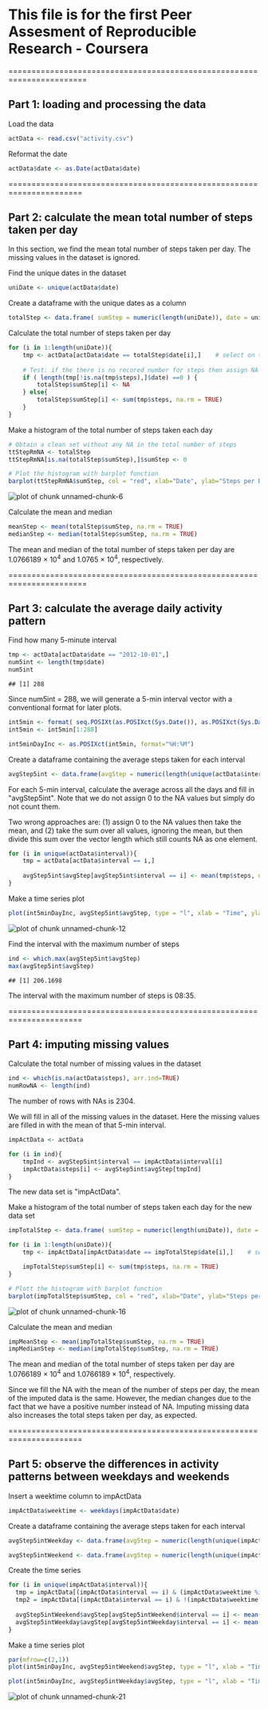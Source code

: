
# This file is for the first Peer Assesment of Reproducible Research - Coursera

=======================================================================

## Part 1: loading and processing the data

Load the data


```r
actData <- read.csv("activity.csv")
```

Reformat the date


```r
actData$date <- as.Date(actData$date)
```
======================================================================

## Part 2: calculate the mean total number of steps taken per day

In this section, we find the mean total number of steps taken per day. The missing values in the dataset is ignored.

Find the unique dates in the dataset

```r
uniDate <- unique(actData$date)
```

Create a dataframe with the unique dates as a column


```r
totalStep <- data.frame( sumStep = numeric(length(uniDate)), date = uniDate )
```

Calculate the total number of steps taken per day


```r
for (i in 1:length(uniDate)){
    tmp <- actData[actData$date == totalStep$date[i],]    # select on the i-th date
    
    # Test: if the there is no recored number for steps then assign NA to the sum. Otherwise, remove the NA from steps and calculate the sum.
    if ( length(tmp[!is.na(tmp$steps),]$date) ==0 ) {
        totalStep$sumStep[i] <- NA
    } else{
        totalStep$sumStep[i] <- sum(tmp$steps, na.rm = TRUE)
    }
}
```

Make a histogram of the total number of steps taken each day


```r
# Obtain a clean set without any NA in the total number of steps
ttStepRmNA <- totalStep
ttStepRmNA[is.na(totalStep$sumStep),]$sumStep <- 0

# Plot the histogram with barplot function
barplot(ttStepRmNA$sumStep, col = "red", xlab="Date", ylab="Steps per Day", main = "Histogram of the total number of steps per day")
```

![plot of chunk unnamed-chunk-6](figure/unnamed-chunk-6-1.png) 

Calculate the mean and median 


```r
meanStep <- mean(totalStep$sumStep, na.rm = TRUE)
medianStep <- median(totalStep$sumStep, na.rm = TRUE)
```

The mean and median of the total number of steps taken per day are 1.0766189 &times; 10<sup>4</sup> and 1.0765 &times; 10<sup>4</sup>, respectively.

=======================================================================

## Part 3: calculate the average daily activity pattern

Find how many 5-minute interval


```r
tmp <- actData[actData$date == "2012-10-01",]
num5int <- length(tmp$date)
num5int
```

```
## [1] 288
```

Since num5int = 288, we will generate a 5-min interval vector with a conventional format for later plots.


```r
int5min <- format( seq.POSIXt(as.POSIXct(Sys.Date()), as.POSIXct(Sys.Date()+1), by = "5 min"), "%H:%M", tz="GMT")
int5min <- int5min[1:288]

int5minDayInc <- as.POSIXct(int5min, format="%H:%M")
```

Create a dataframe containing the average steps taken for each interval


```r
avgStep5int <- data.frame(avgStep = numeric(length(unique(actData$interval))), interval = unique(actData$interval))
```

For each 5-min interval, calculate the average across all the days and fill in "avgStep5int". Note that we do not assign 0 to the NA values but simply do not count them.

Two wrong approaches are: (1) assign 0 to the NA values then take the mean, and (2) take the sum over all values, ignoring the mean, but then divide this sum over the vector length which still counts NA as one element.


```r
for (i in unique(actData$interval)){
    tmp = actData[actData$interval == i,]
    
    avgStep5int$avgStep[avgStep5int$interval == i] <- mean(tmp$steps, na.rm = TRUE)
}
```

Make a time series plot


```r
plot(int5minDayInc, avgStep5int$avgStep, type = "l", xlab = "Time", ylab = "Average number of steps")
```

![plot of chunk unnamed-chunk-12](figure/unnamed-chunk-12-1.png) 

Find the interval with the maximum number of steps


```r
ind <- which.max(avgStep5int$avgStep)
max(avgStep5int$avgStep)
```

```
## [1] 206.1698
```

The interval with the maximum number of steps is 08:35.

======================================================================

## Part 4: imputing missing values

Calculate the total number of missing values in the dataset


```r
ind <- which(is.na(actData$steps), arr.ind=TRUE)
numRowNA <- length(ind)
```

The number of rows with NAs is 2304.

We will fill in all of the missing values in the dataset. Here the missing values are filled in with the mean of that 5-min interval.


```r
impActData <- actData

for (i in ind){
    tmpInd <- avgStep5int$interval == impActData$interval[i]
    impActData$steps[i] <- avgStep5int$avgStep[tmpInd]
}
```

The new data set is "impActData".

Make a histogram of the total number of steps taken each day for the new data set


```r
impTotalStep <- data.frame( sumStep = numeric(length(uniDate)), date = uniDate )

for (i in 1:length(uniDate)){
    tmp <- impActData[impActData$date == impTotalStep$date[i],]    # select on the i-th date

    impTotalStep$sumStep[i] <- sum(tmp$steps, na.rm = TRUE)
}

# Plott the histogram with barplot function
barplot(impTotalStep$sumStep, col = "red", xlab="Date", ylab="Steps per Day", main = "Histogram of the total number of steps per day")
```

![plot of chunk unnamed-chunk-16](figure/unnamed-chunk-16-1.png) 

Calculate the mean and median 


```r
impMeanStep <- mean(impTotalStep$sumStep, na.rm = TRUE)
impMedianStep <- median(impTotalStep$sumStep, na.rm = TRUE)
```

The mean and median of the total number of steps taken per day are 1.0766189 &times; 10<sup>4</sup> and 1.0766189 &times; 10<sup>4</sup>, respectively.

Since we fill the NA with the mean of the number of steps per day, the mean of the imputed data is the same. However, the median changes due to the fact that we have a positive number instead of NA. Imputing missing data also increases the total steps taken per day, as expected.

======================================================================

## Part 5: observe the differences in activity patterns between weekdays and weekends

Insert a weektime column to impActData


```r
impActData$weektime <- weekdays(impActData$date)
```

Create a dataframe containing the average steps taken for each interval


```r
avgStep5intWeekday <- data.frame(avgStep = numeric(length(unique(impActData$interval))), interval = unique(impActData$interval))

avgStep5intWeekend <- data.frame(avgStep = numeric(length(unique(impActData$interval))), interval = unique(impActData$interval))
```


Create the time series


```r
for (i in unique(impActData$interval)){
  tmp = impActData[(impActData$interval == i) & (impActData$weektime %in% c("Saturday","Sunday") ),]
  tmp2 = impActData[(impActData$interval == i) & !(impActData$weektime %in% c("Saturday","Sunday") ),]
  
  avgStep5intWeekend$avgStep[avgStep5intWeekend$interval == i] <- mean(tmp$steps, na.rm = TRUE)
  avgStep5intWeekday$avgStep[avgStep5intWeekday$interval == i] <- mean(tmp2$steps, na.rm = TRUE)
}
```

Make a time series plot


```r
par(mfrow=c(2,1)) 
plot(int5minDayInc, avgStep5intWeekend$avgStep, type = "l", xlab = "Time", ylab = "Average number of steps", main = "Weekends")

plot(int5minDayInc, avgStep5intWeekday$avgStep, type = "l", xlab = "Time", ylab = "Average number of steps", main = "Weekdays")
```

![plot of chunk unnamed-chunk-21](figure/unnamed-chunk-21-1.png) 

